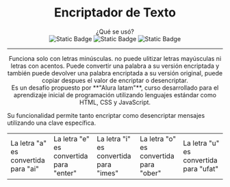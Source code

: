 <h1 align="center">Encriptador de Texto</h1>
<p align="center"> ¿Qué se usó? <br> <img alt="Static Badge" src="https://img.shields.io/badge/JavaScript-%E2%80%94%20query?style=flat-square&logo=javascript&logoColor=%23F7DF1E&labelColor=%233B3B3B&color=FFF068">
  <img alt="Static Badge" src="https://img.shields.io/badge/HTML-%E2%80%94%20query?style=flat-square&logo=html5&logoColor=%23E34F26&labelColor=%233B3B3B&color=FF853A"> <img alt="Static Badge" src="https://img.shields.io/badge/CSS-%E2%80%94%20query?style=flat-square&logo=css3&logoColor=%231572B6&labelColor=%23E4E9EE&color=86C5F1">
</p>

---

<p align="center"> Funciona solo con letras minúsculas. no puede ulitizar letras mayúsculas ni letras con acentos. Puede convertir una palabra a su versión encriptada y también puede devolver una palabra encriptada a su versión original, puede copiar despues el valor de encriptar o desencriptar.<br>
Es un desafío propuesto por **"Alura latam"**, curso desarrollado para el aprendizaje inicial de programación utilizando lenguajes estándar como HTML, CSS y JavaScript.</p>

<p>Su funcionalidad permite tanto encriptar como desencriptar mensajes utilizando una clave específica.</p>

<table align="center">
  <tr>
    <td>La letra "a" es convertida para "ai"</td>
    <td>La letra "e" es convertida para "enter"</td>
    <td>La letra "i" es convertida para "imes"</td>
    <td>La letra "o" es convertida para "ober"</td>
    <td>La letra "u" es convertida para "ufat"</td>
  </tr>
</table>
